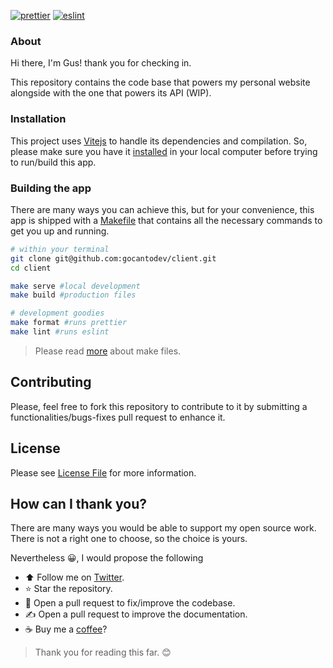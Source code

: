 [![prettier](https://github.com/gocantodev/client/actions/workflows/prettier.yml/badge.svg?branch=main)](https://github.com/gocantodev/client/actions/workflows/prettier.yml)
[![eslint](https://github.com/gocantodev/client/actions/workflows/eslint.yml/badge.svg?branch=main)](https://github.com/gocantodev/client/actions/workflows/eslint.yml)

### About

Hi there, I'm Gus! thank you for checking in.

This repository contains the code base that powers my personal website alongside with the one that powers its API (WIP).

### Installation

This project uses [Vitejs](https://vitejs.dev/) to handle its dependencies and compilation. So, please make sure you have
it [installed](https://vitejs.dev/guide/#scaffolding-your-first-vite-project) in your local computer before trying to run/build this app.

### Building the app

There are many ways you can achieve this, but for your convenience, this app is shipped with a [Makefile](https://github.com/gocantodev/client/blob/main/Makefile)
that contains all the necessary commands to get you up and running.

```bash
# within your terminal
git clone git@github.com:gocantodev/client.git
cd client

make serve #local development
make build #production files

# development goodies
make format #runs prettier
make lint #runs eslint
```

> Please read [more](https://makefiletutorial.com) about make files.

## Contributing

Please, feel free to fork this repository to contribute to it by submitting a functionalities/bugs-fixes pull request to
enhance it.

## License

Please see [License File](https://github.com/gocantodev/client/blob/main/LICENSE) for more information.

## How can I thank you?

There are many ways you would be able to support my open source work. There is not a right one to choose, so the choice is yours.

Nevertheless :grinning:, I would propose the following

- :arrow_up: Follow me on [Twitter](https://twitter.com/gocanto).
- :star: Star the repository.
- :handshake: Open a pull request to fix/improve the codebase.
- :writing_hand: Open a pull request to improve the documentation.
- :coffee: Buy me a [coffee](https://github.com/sponsors/gocanto)?

> Thank you for reading this far. :blush:
